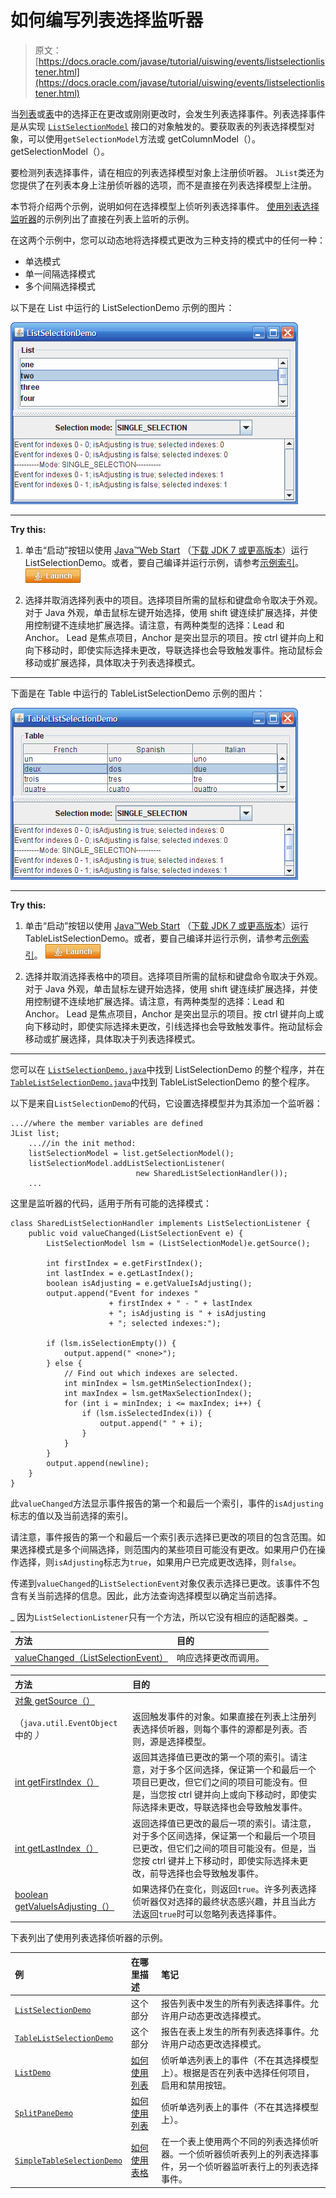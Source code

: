 # 如何编写列表选择监听器

> 原文： [https://docs.oracle.com/javase/tutorial/uiswing/events/listselectionlistener.html](https://docs.oracle.com/javase/tutorial/uiswing/events/listselectionlistener.html)

当[列表](../components/list.html)或[表](../components/table.html)中的选择正在更改或刚刚更改时，会发生列表选择事件。列表选择事件是从实现 [`ListSelectionModel`](https://docs.oracle.com/javase/8/docs/api/javax/swing/ListSelectionModel.html) 接口的对象触发的。要获取表的列表选择模型对象，可以使用`getSelectionModel`方法或 getColumnModel（）。getSelectionModel（）。

要检测列表选择事件，请在相应的列表选择模型对象上注册侦听器。 `JList`类还为您提供了在列表本身上注册侦听器的选项，而不是直接在列表选择模型上注册。

本节将介绍两个示例，说明如何在选择模型上侦听列表选择事件。 [使用列表选择监听器](#eg)的示例列出了直接在列表上监听的示例。

在这两个示例中，您可以动态地将选择模式更改为三种支持的模式中的任何一种：

*   单选模式
*   单一间隔选择模式
*   多个间隔选择模式

以下是在 List 中运行的 ListSelectionDemo 示例的图片：

![A snapshot of ListSelectionDemo, which demonstrates selection modes and list selection model.](img/f8e202290090e8544a5c17aa09067507.jpg)

* * *

**Try this:** 

1.  单击“启动”按钮以使用 [Java™Web Start](http://www.oracle.com/technetwork/java/javase/javawebstart/index.html) （[下载 JDK 7 或更高版本](http://www.oracle.com/technetwork/java/javase/downloads/index.html)）运行 ListSelectionDemo。或者，要自己编译并运行示例，请参考[示例索引](../examples/events/index.html#ListSelectionDemo)。 [![Launches the ListSelectionDemo example](img/4707a69a17729d71c56b2bdbbb4cc61c.jpg)](https://docs.oracle.com/javase/tutorialJWS/samples/uiswing/ListSelectionDemoProject/ListSelectionDemo.jnlp) 

2.  选择并取消选择列表中的项目。选择项目所需的鼠标和键盘命令取决于外观。对于 Java 外观，单击鼠标左键开始选择，使用 shift 键连续扩展选择，并使用控制键不连续地扩展选择。请注意，有两种类型的选择：Lead 和 Anchor。 Lead 是焦点项目，Anchor 是突出显示的项目。按 ctrl 键并向上和向下移动时，即使实际选择未更改，导联选择也会导致触发事件。拖动鼠标会移动或扩展选择，具体取决于列表选择模式。

* * *

下面是在 Table 中运行的 TableListSelectionDemo 示例的图片：

![A snapshot of TableListSelectionDemo, which demonstrates selection modes and list selection model.](img/763b5f51c4262665b9632cd59e42cf17.jpg)

* * *

**Try this:** 

1.  单击“启动”按钮以使用 [Java™Web Start](http://www.oracle.com/technetwork/java/javase/javawebstart/index.html) （[下载 JDK 7 或更高版本](http://www.oracle.com/technetwork/java/javase/downloads/index.html)）运行 TableListSelectionDemo。或者，要自己编译并运行示例，请参考[示例索引](../examples/events/index.html#TableListSelectionDemo)。 [![Launches the TableListSelectionDemo example](img/4707a69a17729d71c56b2bdbbb4cc61c.jpg)](https://docs.oracle.com/javase/tutorialJWS/samples/uiswing/TableListSelectionDemoProject/TableListSelectionDemo.jnlp) 

2.  选择并取消选择表格中的项目。选择项目所需的鼠标和键盘命令取决于外观。对于 Java 外观，单击鼠标左键开始选择，使用 shift 键连续扩展选择，并使用控制键不连续地扩展选择。请注意，有两种类型的选择：Lead 和 Anchor。 Lead 是焦点项目，Anchor 是突出显示的项目。按 ctrl 键并向上或向下移动时，即使实际选择未更改，引线选择也会导致触发事件。拖动鼠标会移动或扩展选择，具体取决于列表选择模式。

* * *

您可以在 [``ListSelectionDemo.java``](../examples/events/ListSelectionDemoProject/src/events/ListSelectionDemo.java)中找到 ListSelectionDemo 的整个程序，并在 [``TableListSelectionDemo.java``](../examples/events/TableListSelectionDemoProject/src/events/TableListSelectionDemo.java)中找到 TableListSelectionDemo 的整个程序。

以下是来自`ListSelectionDemo`的代码，它设置选择模型并为其添加一个监听器：

```
...//where the member variables are defined
JList list;
    ...//in the init method:
    listSelectionModel = list.getSelectionModel();
    listSelectionModel.addListSelectionListener(
                            new SharedListSelectionHandler());
    ...

```

这里是监听器的代码，适用于所有可能的选择模式：

```
class SharedListSelectionHandler implements ListSelectionListener {
    public void valueChanged(ListSelectionEvent e) {
        ListSelectionModel lsm = (ListSelectionModel)e.getSource();

        int firstIndex = e.getFirstIndex();
        int lastIndex = e.getLastIndex();
        boolean isAdjusting = e.getValueIsAdjusting();
        output.append("Event for indexes "
                      + firstIndex + " - " + lastIndex
                      + "; isAdjusting is " + isAdjusting
                      + "; selected indexes:");

        if (lsm.isSelectionEmpty()) {
            output.append(" <none>");
        } else {
            // Find out which indexes are selected.
            int minIndex = lsm.getMinSelectionIndex();
            int maxIndex = lsm.getMaxSelectionIndex();
            for (int i = minIndex; i <= maxIndex; i++) {
                if (lsm.isSelectedIndex(i)) {
                    output.append(" " + i);
                }
            }
        }
        output.append(newline);
    }
}

```

此`valueChanged`方法显示事件报告的第一个和最后一个索引，事件的`isAdjusting`标志的值以及当前选择的索引。

请注意，事件报告的第一个和最后一个索引表示选择已更改的项目的包含范围。如果选择模式是多个间隔选择，则范围内的某些项目可能没有更改。如果用户仍在操作选择，则`isAdjusting`标志为`true`，如果用户已完成更改选择，则`false`。

传递到`valueChanged`的`ListSelectionEvent`对象仅表示选择已更改。该事件不包含有关当前选择的信息。因此，此方法查询选择模型以确定当前选择。

_ 因为`ListSelectionListener`只有一个方法，所以它没有相应的适配器类。_

| 方法 | 目的 |
| :-- | :-- |
| [valueChanged（ListSelectionEvent）](https://docs.oracle.com/javase/8/docs/api/javax/swing/event/ListSelectionListener.html#valueChanged-javax.swing.ListSelectionEvent-) | 响应选择更改而调用。 |

| 方法 | 目的 |
| :-- | :-- |
| [对象 getSource（）](https://docs.oracle.com/javase/8/docs/api/java/util/EventObject.html#getSource--)
（`java.util.EventObject` 中的 _）_ | 返回触发事件的对象。如果直接在列表上注册列表选择侦听器，则每个事件的源都是列表。否则，源是选择模型。 |
| [int getFirstIndex（）](https://docs.oracle.com/javase/8/docs/api/javax/swing/event/ListSelectionEvent.html#getFirstIndex--) | 返回其选择值已更改的第一个项的索引。请注意，对于多个区间选择，保证第一个和最后一个项目已更改，但它们之间的项目可能没有。但是，当您按 ctrl 键并向上或向下移动时，即使实际选择未更改，导联选择也会导致触发事件。 |
| [int getLastIndex（）](https://docs.oracle.com/javase/8/docs/api/javax/swing/event/ListSelectionEvent.html#getLastIndex--) | 返回选择值已更改的最后一项的索引。请注意，对于多个区间选择，保证第一个和最后一个项目已更改，但它们之间的项目可能没有。但是，当您按 ctrl 键并上下移动时，即使实际选择未更改，前导选择也会导致触发事件。 |
| [boolean getValueIsAdjusting（）](https://docs.oracle.com/javase/8/docs/api/javax/swing/event/ListSelectionEvent.html#getValueIsAdjusting--) | 如果选择仍在变化，则返回`true`。许多列表选择侦听器仅对选择的最终状态感兴趣，并且当此方法返回`true`时可以忽略列表选择事件。 |

下表列出了使用列表选择侦听器的示例。

| 例 | 在哪里描述 | 笔记 |
| :-- | :-- | :-- |
| [`ListSelectionDemo`](../examples/events/index.html#ListSelectionDemo) | 这个部分 | 报告列表中发生的所有列表选择事件。允许用户动态更改选择模式。 |
| [`TableListSelectionDemo`](../examples/events/index.html#TableListSelectionDemo) | 这个部分 | 报告在表上发生的所有列表选择事件。允许用户动态更改选择模式。 |
| [`ListDemo`](../examples/components/index.html#ListDemo) | [如何使用列表](../components/list.html) | 侦听单选列表上的事件（不在其选择模型上）。根据是否在列表中选择任何项目，启用和禁用按钮。 |
| [`SplitPaneDemo`](../examples/components/index.html#SplitPaneDemo) | [如何使用列表](../components/list.html) | 侦听单选列表上的事件（不在其选择模型上）。 |
| [`SimpleTableSelectionDemo`](../examples/components/index.html#SimpleTableSelectionDemo) | [如何使用表格](../components/table.html) | 在一个表上使用两个不同的列表选择侦听器。一个侦听器侦听表列上的列表选择事件，另一个侦听器监听表行上的列表选择事件。 |